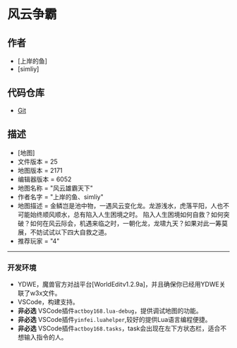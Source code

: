 # 风云争霸

## 作者
* [上岸的鱼]
* [simliy]

## 代码仓库
* [Git](https://github.com/vaeryh/fyzb.git)

## 描述
* [地图]
* 文件版本 = 25
* 地图版本 = 2171
* 编辑器版本 = 6052
* 地图名称 = "风云雄霸天下"
* 作者名字 = "上岸的鱼、simliy"
* 地图描述 = 金鳞岂是池中物，一遇风云变化龙。龙游浅水，虎落平阳，人也不可能始终顺风顺水，总有陷入人生困境之时。  陷入人生困境如何自救？如何突破？如何在风云际会，机遇来临之时，一朝化龙，龙啸九天？如果对此一筹莫展，不妨试试以下四大自救之道。
* 推荐玩家 = "4"

***

### 开发环境

* YDWE，魔兽官方对战平台[WorldEditv1.2.9a]，并且确保你已经用YDWE关联了w3x文件。
* VSCode，构建支持。
* **非必选** VSCode插件`actboy168.lua-debug`，提供调试地图的功能。
* **非必选** VSCode插件`yinfei.luahelper`,较好的提供Lua语言编程便捷。
* **非必选** VSCode插件`actboy168.tasks`，task会出现在左下方状态栏，适合不想输入指令的人。
